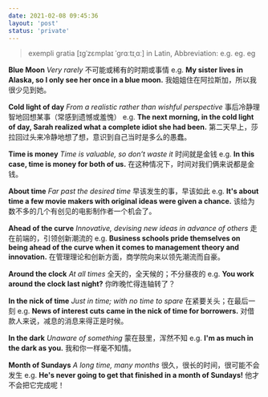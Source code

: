```yaml
---
date: 2021-02-08 09:45:36
layout: 'post'
status: 'private'
---
```


> exempli gratia [ɪɡˈzɛmplaɪ ˈɡrɑːtɪˌɑː] in Latin, Abbreviation: e.g. eg. eg

**Blue Moon**
 *Very rarely* 
不可能或稀有的时期或事情
e.g.
**My sister lives in Alaska, so I only see her once in a blue moon.**
我姐姐住在阿拉斯加，所以我很少见到她。

**Cold light of day**
 *From a realistic rather than wishful perspective* 
事后冷静理智地回想某事（常感到遗憾或羞愧）
e.g.
**The next morning, in the cold light of day, Sarah realized what a complete idiot she had been.**
第二天早上，莎拉回过头来冷静地想了想，意识到自己当时是多么的愚蠢。

**Time is money**
 *Time is valuable, so don’t waste it* 
时间就是金钱
e.g.
**In this case, time is money for both of us.**
在这种情况下，时间对我们俩来说都是金钱。

**About time**
 *Far past the desired time* 
早该发生的事，早该如此
e.g.
**It's about time a few movie makers with original ideas were given a chance.**
该给为数不多的几个有创见的电影制作者一个机会了。

**Ahead of the curve**
 *Innovative, devising new ideas in advance of others* 
走在前端的，引领创新潮流的
e.g.
**Business schools pride themselves on being ahead of the curve when it comes to management theory and innovation.**
在管理理论和创新方面，商学院向来以领先潮流而自豪。

**Around the clock**
 *At all times* 
全天的，全天候的；不分昼夜的
e.g.
**You work around the clock last night?**
你昨晚忙得连轴转了？

**In the nick of time**
 *Just in time; with no time to spare* 
在紧要关头；在最后一刻
e.g.
**News of interest cuts came in the nick of time for borrowers.**
对借款人来说，减息的消息来得正是时候。

**In the dark**
 *Unaware of something* 
蒙在鼓里，浑然不知
e.g.
**I'm as much in the dark as you.**
我和你一样毫不知情。

**Month of Sundays**
 *A long time, many months* 
很久，很长的时间，很可能不会发生
e.g.
**He's never going to get that finished in a month of Sundays!**
他才不会把它完成呢！